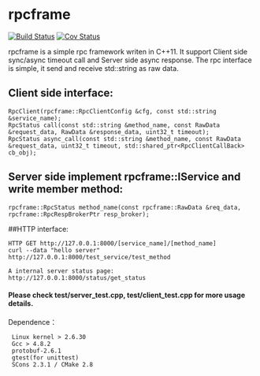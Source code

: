 # rpcframe
[![Build Status](https://travis-ci.org/liuxyc/rpcframe.svg?branch=master)](https://travis-ci.org/liuxyc/rpcframe)
[![Cov Status](https://scan.coverity.com/projects/7717/badge.svg)](https://scan.coverity.com/projects/liuxyc-rpcframe)

rpcframe is a simple rpc framework writen in C++11. It support Client side sync/async timeout call and Server side async response.
The rpc interface is simple, it send and receive std::string as raw data.
## Client side interface:
```
RpcClient(rpcframe::RpcClientConfig &cfg, const std::string &service_name);
RpcStatus call(const std::string &method_name, const RawData &request_data, RawData &response_data, uint32_t timeout);
RpcStatus async_call(const std::string &method_name, const RawData &request_data, uint32_t timeout, std::shared_ptr<RpcClientCallBack> cb_obj);
```
## Server side implement rpcframe::IService and write member method:
```
rpcframe::RpcStatus method_name(const rpcframe::RawData &req_data, rpcframe::RpcRespBrokerPtr resp_broker);
```
##HTTP interface:
```
HTTP GET http://127.0.0.1:8000/[service_name]/[method_name]
curl --data "hello server"  http://127.0.0.1:8000/test_service/test_method

A internal server status page:
http://127.0.0.1:8000/status/get_status
```
#### Please check test/server_test.cpp, test/client_test.cpp for more usage details.

Dependence：

     Linux kernel > 2.6.30
     Gcc > 4.8.2
     protobuf-2.6.1
     gtest(for unittest)
     SCons 2.3.1 / CMake 2.8
